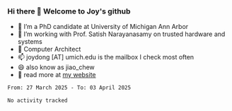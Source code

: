 ### Hi there 👋 Welcome to Joy's github

- 🔭 I’m a PhD candidate at University of Michigan Ann Arbor
- 🌱 I’m working with Prof. Satish Narayanasamy on trusted hardware and systems
- 👯 Computer Architect
- 📫 joydong [AT] umich.edu is the mailbox I check most often
- 😄 also know as jiao_chew
- 💬 read more at [my website](https://joydddd.github.io/)
<!--START_SECTION:waka-->

```txt
From: 27 March 2025 - To: 03 April 2025

No activity tracked
```

<!--END_SECTION:waka-->

